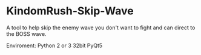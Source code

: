 # KindomRush-Skip-Wave
A tool to help skip the enemy wave you don't want to fight and can direct to the BOSS wave.

Enviroment:
Python 2 or 3 32bit
PyQt5
